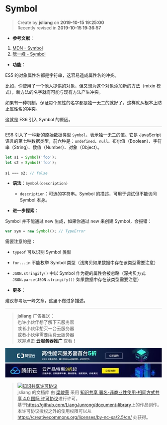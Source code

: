Symbol
===

> Create by **jsliang** on **2019-10-15 19:25:00**  
> Recently revised in **2019-10-15 19:36:57**

* **参考文献**：

1. [MDN - Symbol](https://developer.mozilla.org/zh-CN/docs/Web/JavaScript/Reference/Global_Objects/Symbol)
2. [阮一峰 - Symbol](http://es6.ruanyifeng.com/#docs/symbol)

* **功能**：

ES5 的对象属性名都是字符串，这容易造成属性名的冲突。

比如，你使用了一个他人提供的对象，但又想为这个对象添加新的方法（mixin 模式），新方法的名字就有可能与现有方法产生冲突。

如果有一种机制，保证每个属性的名字都是独一无二的就好了，这样就从根本上防止属性名的冲突。

这就是 ES6 引入 Symbol 的原因。

---

ES6 引入了一种新的原始数据类型 `Symbol`，表示独一无二的值。它是 JavaScript 语言的第七种数据类型，前六种是：`undefined`、`null`、布尔值（Boolean）、字符串（String）、数值（Number）、对象（Object）。

```js
let s1 = Symbol('foo');
let s2 = Symbol('foo');

s1 === s2; // false

```

* **语法**：`Symbol(description)`
  * `description`：可选的字符串。Symbol 的描述，可用于调试但不能访问 Symbol 本身。

* **进一步探索**：

Symbol 并不能通过 new 生成，如果你通过 new 来创建 Symbol，会报错：

```js
var sym = new Symbol(); // TypeError
```

需要注意的是：

* `typeof` 可以识别 Symbol 类型
* `for...in` 不能枚举 Symbol 类型（浅拷贝如果数据中存在该类型需要注意）
* `JSON.stringify()` 中以 Symbol 作为键的属性会被忽略（深拷贝方式 `JSON.parse(JSON.stringify())` 如果数据中存在该类型需要注意）

* **更多**：

建议参考阮一峰文章，这里不做过多描述。

---

> **jsliang** 广告推送：  
> 也许小伙伴想了解下云服务器  
> 或者小伙伴想买一台云服务器  
> 或者小伙伴需要续费云服务器  
> 欢迎点击 **[云服务器推广](https://github.com/LiangJunrong/document-library/blob/master/other-library/Monologue/%E7%A8%B3%E9%A3%9F%E8%89%B0%E9%9A%BE.md)** 查看！

[![图](../../../../public-repertory/img/z-small-seek-ali-3.jpg)](https://promotion.aliyun.com/ntms/act/qwbk.html?userCode=w7hismrh)
[![图](../../../../public-repertory/img/z-small-seek-tencent-2.jpg)](https://cloud.tencent.com/redirect.php?redirect=1014&cps_key=49f647c99fce1a9f0b4e1eeb1be484c9&from=console)

> <a rel="license" href="http://creativecommons.org/licenses/by-nc-sa/4.0/"><img alt="知识共享许可协议" style="border-width:0" src="https://i.creativecommons.org/l/by-nc-sa/4.0/88x31.png" /></a><br /><span xmlns:dct="http://purl.org/dc/terms/" property="dct:title">jsliang 的文档库</span> 由 <a xmlns:cc="http://creativecommons.org/ns#" href="https://github.com/LiangJunrong/document-library" property="cc:attributionName" rel="cc:attributionURL">梁峻荣</a> 采用 <a rel="license" href="http://creativecommons.org/licenses/by-nc-sa/4.0/">知识共享 署名-非商业性使用-相同方式共享 4.0 国际 许可协议</a>进行许可。<br />基于<a xmlns:dct="http://purl.org/dc/terms/" href="https://github.com/LiangJunrong/document-library" rel="dct:source">https://github.com/LiangJunrong/document-library</a>上的作品创作。<br />本许可协议授权之外的使用权限可以从 <a xmlns:cc="http://creativecommons.org/ns#" href="https://creativecommons.org/licenses/by-nc-sa/2.5/cn/" rel="cc:morePermissions">https://creativecommons.org/licenses/by-nc-sa/2.5/cn/</a> 处获得。